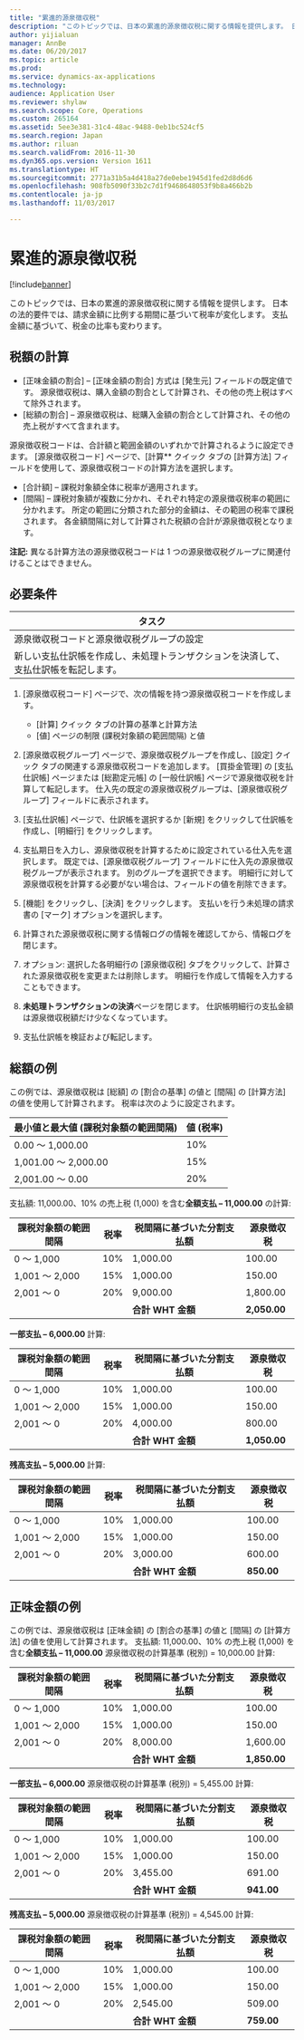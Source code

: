 ```yaml
---
title: "累進的源泉徴収税"
description: "このトピックでは、日本の累進的源泉徴収税に関する情報を提供します。 日本の法的要件では、請求金額に比例する期間に基づいて税率が変化します。 支払金額に基づいて、税金の比率も変わります。"
author: yijialuan
manager: AnnBe
ms.date: 06/20/2017
ms.topic: article
ms.prod: 
ms.service: dynamics-ax-applications
ms.technology: 
audience: Application User
ms.reviewer: shylaw
ms.search.scope: Core, Operations
ms.custom: 265164
ms.assetid: 5ee3e381-31c4-48ac-9488-0eb1bc524cf5
ms.search.region: Japan
ms.author: riluan
ms.search.validFrom: 2016-11-30
ms.dyn365.ops.version: Version 1611
ms.translationtype: HT
ms.sourcegitcommit: 2771a31b5a4d418a27de0ebe1945d1fed2d8d6d6
ms.openlocfilehash: 908fb5090f33b2c7d1f9468648053f9b8a466b2b
ms.contentlocale: ja-jp
ms.lasthandoff: 11/03/2017

---
```


# <a name="progressive-withholding-tax"></a>累進的源泉徴収税

[!include[banner](../includes/banner.md)]


このトピックでは、日本の累進的源泉徴収税に関する情報を提供します。 日本の法的要件では、請求金額に比例する期間に基づいて税率が変化します。 支払金額に基づいて、税金の比率も変わります。

<a name="tax-calculation"></a>税額の計算
---------------

-   [正味金額の割合] – [正味金額の割合] 方式は [発生元] フィールドの既定値です。 源泉徴収税は、購入金額の割合として計算され、その他の売上税はすべて除外されます。
-   [総額の割合] – 源泉徴収税は、総購入金額の割合として計算され、その他の売上税がすべて含まれます。

源泉徴収税コードは、合計額と範囲金額のいずれかで計算されるように設定できます。 [源泉徴収税コード] ページで、[計算** クイック タブの [計算方法] フィールドを使用して、源泉徴収税コードの計算方法を選択します。

-   [合計額] – 課税対象額全体に税率が適用されます。
-   [間隔] – 課税対象額が複数に分かれ、それぞれ特定の源泉徴収税率の範囲に分かれます。 所定の範囲に分類された部分的金額は、その範囲の税率で課税されます。 各金額間隔に対して計算された税額の合計が源泉徴収税となります。

**注記:** 異なる計算方法の源泉徴収税コードは 1 つの源泉徴収税グループに関連付けることはできません。

## <a name="prerequisites"></a>必要条件
| タスク                                                                                  | 
|---------------------------------------------------------------------------------------|
| 源泉徴収税コードと源泉徴収税グループの設定                              |  
| 新しい支払仕訳帳を作成し、未処理トランザクションを決済して、支払仕訳帳を転記します。 |   

1.  [源泉徴収税コード] ページで、次の情報を持つ源泉徴収税コードを作成します。
    -   [計算] クイック タブの計算の基準と計算方法
    -   [値] ページの制限 (課税対象額の範囲間隔) と値

2.  [源泉徴収税グループ] ページで、源泉徴収税グループを作成し、[設定] クイック タブの関連する源泉徴収税コードを追加します。 [買掛金管理] の [支払仕訳帳] ページまたは [総勘定元帳] の [一般仕訳帳] ページで源泉徴収税を計算して転記します。 仕入先の既定の源泉徴収税グループは、[源泉徴収税グループ] フィールドに表示されます。
3.  [支払仕訳帳] ページで、仕訳帳を選択するか [新規] をクリックして仕訳帳を作成し、[明細行] をクリックします。
4.  支払期日を入力し、源泉徴収税を計算するために設定されている仕入先を選択します。 既定では、[源泉徴収税グループ] フィールドに仕入先の源泉徴収税グループが表示されます。 別のグループを選択できます。 明細行に対して源泉徴収税を計算する必要がない場合は、フィールドの値を削除できます。
5.  [機能] をクリックし、[決済] をクリックします。 支払いを行う未処理の請求書の [マーク] オプションを選択します。
6.  計算された源泉徴収税に関する情報ログの情報を確認してから、情報ログを閉じます。
7.  オプション: 選択した各明細行の [源泉徴収税] タブをクリックして、計算された源泉徴収税を変更または削除します。 明細行を作成して情報を入力することもできます。
8.  **未処理トランザクションの決済**ページを閉じます。 仕訳帳明細行の支払金額は源泉徴収税額だけ少なくなっています。
9.  支払仕訳帳を検証および転記します。

## <a name="example-of-gross-amount"></a>総額の例
この例では、源泉徴収税は [総額] の [割合の基準] の値と [間隔] の [計算方法] の値を使用して計算されます。 税率は次のように設定されます。

| 最小値と最大値 (課税対象額の範囲間隔) | 値 (税率) |
|-----------------------------------------------------|------------------|
| 0.00 ～ 1,000.00                                    | 10%       |
| 1,001.00 ～ 2,000.00                                | 15%       |
| 2,001.00 ～ 0.00                                    | 20%       |

支払額: 11,000.00、10% の売上税 (1,000) を含む**全額支払 – 11,000.00** の計算:

| 課税対象額の範囲間隔 | 税率   | 税間隔に基づいた分割支払額 | 源泉徴収税 |
|-------------------------|------------|-------------------------------------------------|-----------------|
| 0 ～ 1,000                 | 10% | 1,000.00                                        | 100.00          |
| 1,001 ～ 2,000             | 15% | 1,000.00                                        | 150.00          |
| 2,001 ～ 0                 | 20% | 9,000.00                                        | 1,800.00        |
|                         |            | **合計 WHT 金額**                            | **2,050.00**    |

**一部支払 – 6,000.00** 計算:

| 課税対象額の範囲間隔 | 税率   | 税間隔に基づいた分割支払額 | 源泉徴収税 |
|-------------------------|------------|-------------------------------------------------|-----------------|
| 0 ～ 1,000                 | 10% | 1,000.00                                        | 100.00          |
| 1,001 ～ 2,000             | 15% | 1,000.00                                        | 150.00          |
| 2,001 ～ 0                 | 20% | 4,000.00                                        | 800.00          |
|                         |            | **合計 WHT 金額**                            | **1,050.00**    |

**残高支払 – 5,000.00** 計算:

| 課税対象額の範囲間隔 | 税率   | 税間隔に基づいた分割支払額 | 源泉徴収税 |
|-------------------------|------------|-------------------------------------------------|-----------------|
| 0 ～ 1,000                 | 10% | 1,000.00                                        | 100.00          |
| 1,001 ～ 2,000             | 15% | 1,000.00                                        | 150.00          |
| 2,001 ～ 0                 | 20% | 3,000.00                                        | 600.00          |
|                         |            | **合計 WHT 金額**                            | **850.00**      |

## <a name="example-of-net-amount"></a>正味金額の例
この例では、源泉徴収税は [正味金額] の [割合の基準] の値と [間隔] の [計算方法] の値を使用して計算されます。 支払額: 11,000.00、10% の売上税 (1,000) を含む**全額支払 – 11,000.00** 源泉徴収税の計算基準 (税別) = 10,000.00 計算:

| 課税対象額の範囲間隔 | 税率   | 税間隔に基づいた分割支払額 | 源泉徴収税 |
|-------------------------|------------|------------------------------------------------|-----------------|
| 0 ～ 1,000                 | 10% | 1,000.00                                       | 100.00          |
| 1,001 ～ 2,000             | 15% | 1,000.00                                       | 150.00          |
| 2,001 ～ 0                 | 20% | 8,000.00                                       | 1,600.00        |
|                         |            | **合計 WHT 金額**                           | **1,850.00**    |

**一部支払 – 6,000.00** 源泉徴収税の計算基準 (税別) = 5,455.00 計算:

| 課税対象額の範囲間隔 | 税率   | 税間隔に基づいた分割支払額 | 源泉徴収税 |
|-------------------------|------------|-------------------------------------------------|-----------------|
| 0 ～ 1,000                 | 10% | 1,000.00                                        | 100.00          |
| 1,001 ～ 2,000             | 15% | 1,000.00                                        | 150.00          |
| 2,001 ～ 0                 | 20% | 3,455.00                                        | 691.00          |
|                         |            | **合計 WHT 金額**                            | **941.00**      |

**残高支払 – 5,000.00** 源泉徴収税の計算基準 (税別) = 4,545.00 計算:

| 課税対象額の範囲間隔 | 税率   | 税間隔に基づいた分割支払額 | 源泉徴収税 |
|-------------------------|------------|-------------------------------------------------|-----------------|
| 0 ～ 1,000                 | 10% | 1,000.00                                        | 100.00          |
| 1,001 ～ 2,000             | 15% | 1,000.00                                        | 150.00          |
| 2,001 ～ 0                 | 20% | 2,545.00                                        | 509.00          |
|                         |            | **合計 WHT 金額**                            | **759.00**      |






